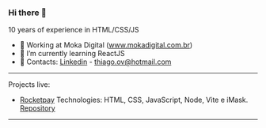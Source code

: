### Hi there 👋


10 years of experience in HTML/CSS/JS

- 🔭 Working at Moka Digital (www.mokadigital.com.br)
- 🌱 I’m currently learning ReactJS
- 📩 Contacts: <a href="https://www.linkedin.com/in/thiagoov/">Linkedin</a> - <a href="mailto:thiago.ov@hotmail.com"/>thiago.ov@hotmail.com</a>
<hr />

Projects live:
- <a href="https://rocketpay-homepage.vercel.app/">Rocketpay</a>
  Technologies: HTML, CSS, JavaScript, Node, Vite e iMask.
  <a href="https://github.com/ThiagoBato/explorer-lab-01">Repository</a>
<hr />
